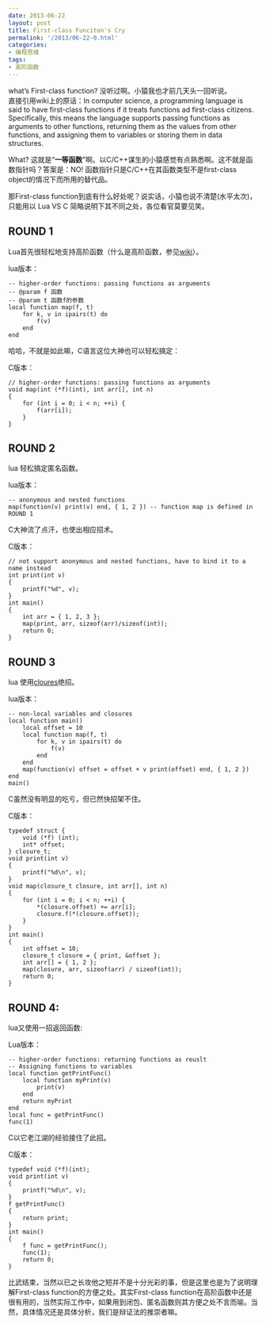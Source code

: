 ```yaml
---
date: 2013-06-22
layout: post
title: First-class Funciton's Cry
permalink: '/2013/06-22-0.html'
categories:
- 编程思维
tags:
- 高阶函数 
---
```


what’s First-class function? 没听过啊。小猿我也才前几天头一回听说。  
直接引用wiki上的原话：In computer science, a programming language is said to have first-class functions if it treats functions ad first-class citizens. Specifically, this means the language supports passing functions as arguments to other functions, returning them as the values from other functions, and assigning them to variables or storing them in data structures.

What? 这就是“**一等函数**”啊。以C/C++谋生的小猿感觉有点熟悉啊。这不就是函数指针吗？答案是：NO! 函数指针只是C/C++在其函数类型不是first-class object的情况下而所用的替代品。

那First-class function到底有什么好处呢？说实话，小猿也说不清楚(水平太次)，只能用以 Lua VS C 简略说明下其不同之处，各位看官莫要见笑。

**ROUND 1**
-----------

Lua首先很轻松地支持高阶函数（什么是高阶函数，参见[wiki](http://en.wikipedia.org/wiki/Higher-order_function)）。

lua版本：

	-- higher-order functions: passing functions as arguments
	-- @param f 函数
	-- @param t 函数f的参数
	local function map(f, t)
	    for k, v in ipairs(t) do
	        f(v)
	    end
	end

哈哈，不就是如此嘛，C语言这位大神也可以轻松搞定：

C版本：
     
	// higher-order functions: passing functions as arguments
	void map(int (*f)(int), int arr[], int n)
	{
	    for (int i = 0; i < n; ++i) {
	        f(arr[i]);
	    }
	}

**ROUND 2**
-----------

lua 轻松搞定匿名函数。

lua版本：

	-- anonymous and nested functions
	map(function(v) print(v) end, { 1, 2 }) -- function map is defined in ROUND 1

C大神流了点汗，也使出相应招术。

C版本：

	// not support anonymous and nested functions, have to bind it to a name instead
	int print(int v)
	{
	    printf("%d", v);
	}
	int main()
	{
	    int arr = { 1, 2, 3 };
	    map(print, arr, sizeof(arr)/sizeof(int));
	    return 0;
	}

**ROUND 3**
-----------

lua 使用[cloures](http://en.wikipedia.org/wiki/Closure_%28computer_science%29)绝招。

lua版本：

	-- non-local variables and closures
	local function main()
	    local offset = 10
	    local function map(f, t)
	        for k, v in ipairs(t) do
	            f(v)
	        end
	    end
	    map(function(v) offset = offset + v print(offset) end, { 1, 2 })
	end
	main()

C虽然没有明显的吃亏，但已然快招架不住。

C版本：

	typedef struct {
	    void (*f) (int);
	    int* offset;
	} closure_t;
	void print(int v)
	{
	    printf("%d\n", v);
	}
	void map(closure_t closure, int arr[], int n)
	{
	    for (int i = 0; i < n; ++i) {
	        *(closure.offset) += arr[i];
	        closure.f(*(closure.offset));
	    }
	}
	int main()
	{
	    int offset = 10;
	    closure_t closure = { print, &offset };
	    int arr[] = { 1, 2 };
	    map(closure, arr, sizeof(arr) / sizeof(int));
	    return 0;
	}

**ROUND 4:**
-----------

lua又使用一招返回函数:

Lua版本：

	-- higher-order functions: returning functions as reuslt
	-- Assigning functions to variables
	local function getPrintFunc()
	    local function myPrint(v)
	        print(v)
	    end
	    return myPrint
	end
	local func = getPrintFunc()
	func(1)

C以它老江湖的经验接住了此招。

C版本：

	typedef void (*f)(int);
	void print(int v)
	{
	    printf("%d\n", v);
	}
	f getPrintFunc()
	{
	    return print;
	}
	int main()
	{
	    f func = getPrintFunc();
	    func(1);
	    return 0;
	}

比武结束，当然以已之长攻他之短并不是十分光彩的事，但是这里也是为了说明理解First-class function的方便之处。其实First-class function在高阶函数中还是很有用的，当然实际工作中，如果用到闭包、匿名函数则其方便之处不言而喻。当然，具体情况还是具体分析，我们是辩证法的推崇者嘛。